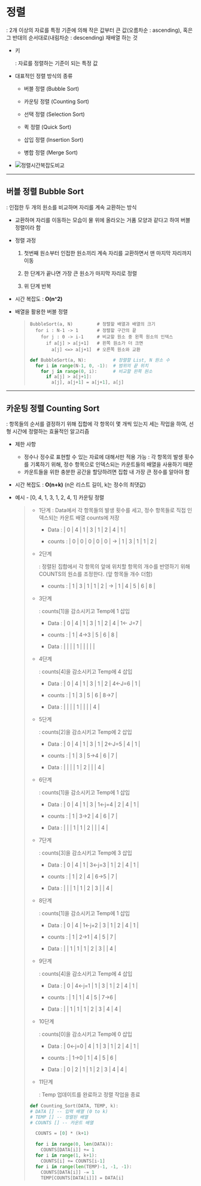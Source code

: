 # 정렬

: 2개 이상의 자료를 특정 기준에 의해 작은 값부터 큰 값(오름차순 : ascending), 혹은 그 반대의 순서대로(내림차순 : descending) 재배열 하는 것

- 키
  
  : 자료를 정렬하는 기준이 되는 특정 값

- 대표적인 정렬 방식의 종류
  
  - 버블 정렬 (Bubble Sort)
  
  - 카운팅 정렬 (Counting Sort)
  
  - 선택 정렬 (Selection Sort)
  
  - 퀵 정렬 (Quick Sort)
  
  - 삽입 정렬 (Insertion Sort)
  
  - 병합 정렬 (Merge Sort)

- ![정렬시간복잡도비교](https://github.com/user-attachments/assets/71afb958-e5cc-4ac7-b4be-cfe54d4c2f19)

---

## 버블 정렬 Bubble Sort

: 인접한 두 개의 원소를 비교하며 자리를 계속 교환하는 방식

- 교환하며 자리를 이동하는 모습이 물 위에 올라오는 거품 모양과 같다고 하여 버블 정렬이라 함

- 정렬 과정
  
  1. 첫번째 원소부터 인접한 원소끼리 계속 자리를 교환하면서 맨 마지막 자리까지 이동
  
  2. 한 단계가 끝나면 가장 큰 원소가 마지막 자리로 정렬
  
  3. 위 단계 반복

- 시간 복잡도 : **O(n^2)**

- 배열을 활용한 버블 정렬
  
  > ```pseudocode
  > BubbleSort(a, N)         # 정렬할 배열과 배열의 크기
  >   for i : N-1 -> 1       # 정렬할 구간의 끝
  >     for j : 0 -> i-1     # 비교할 원소 중 왼쪽 원소의 인덱스
  >       if a[j] > a[j+1]   # 왼쪽 원소가 더 크면
  >         a[j] <=> a[j+1]  # 오른쪽 원소와 교환
  > ```
  > 
  > ```python
  > def BubbleSort(a, N):          # 정렬할 List, N 원소 수
  >   for i in range(N-1, 0, -1):  # 범위의 끝 위치
  >     for j in range(0, i):      # 비교할 왼쪽 원소
  >       if a[j] > a[j+1]:
  >         a[j], a[j+1] = a[j+1], a[j]
  > ```

---

## 카운팅 정렬 Counting Sort

: 항목들의 순서를 결정하기 위해 집합에 각 항목이 몇 개씩 있는지 세는 작업을 하여, 선형 시간에 정렬하는 효율적인 알고리즘

- 제한 사항
  
  - 정수나 정수로 표현할 수 있는 자료에 대해서만 적용 가능
    : 각 항목의 발생 횟수를 기록하기 위해, 정수 항목으로 인덱스되는 카운트들의 배열을 사용하기 때문
  - 카운트들을 위한 충분한 공간을 할당하려면 집합 내 가장 큰 정수를 알아야 함

- 시간 복잡도 : **O(n+k)** (n은 리스트 길이, k는 정수의 최댓값)

- 예시 - [0, 4, 1, 3, 1, 2, 4, 1] 카운팅 정렬
  
  > - 1단계
  >   : Data에서 각 항목들의 발생 횟수를 세고, 정수 항목들로 직접 인덱스되는 카운트 배열 counts에 저장
  >   
  >   - Data : | 0 | 4 | 1 | 3 | 1 | 2 | 4 | 1 |
  >   
  >   - counts : | 0 | 0 | 0 | 0 | 0 | -> | 1 | 3 | 1 | 1 | 2 |
  > 
  > - 2단계
  >   
  >   : 정렬된 집합에서 각 항목의 앞에 위치할 항목의 개수를 반영하기 위해 COUNTS의 원소를 조정한다. (앞 항목들 개수 더함)
  >   
  >   - counts : | 1 | 3 | 1 | 1 | 2 | -> | 1 | 4 | 5 | 6 | 8 |
  > 
  > - 3단계
  >   
  >   : counts[1]을 감소시키고 Temp에 1 삽입
  >   
  >   - Data : | 0 | 4 | 1 | 3 | 1 | 2 | 4 | 1<- J=7 |
  >   
  >   - counts : | 1 | 4->3 | 5 | 6 | 8 |
  >   
  >   - Data : |   |   |   | 1  |   |   |   |   |
  > 
  > - 4단계
  >   
  >   : counts[4]을 감소시키고 Temp에 4 삽입
  >   
  >   - Data : | 0 | 4 | 1 | 3 | 1 | 2 | 4<-J=6 | 1 |
  >   
  >   - counts : | 1 | 3 | 5 | 6 | 8->7 |
  >   
  >   - Data : |   |   |   | 1 |   |   |   | 4 |
  > 
  > - 5단계
  >   
  >   : counts[2]을 감소시키고 Temp에 2 삽입
  >   
  >   - Data : | 0 | 4 | 1 | 3 | 1 | 2<-J=5 | 4 | 1 |
  >   
  >   - counts : | 1 | 3 | 5->4 | 6 | 7 |
  >   
  >   - Data : |   |   |   | 1 |  2 |   |   | 4 |
  > 
  > - 6단계
  >   
  >   : counts[1]을 감소시키고 Temp에 1 삽입
  >   
  >   - Data : | 0 | 4 | 1 | 3 | 1<-j=4 | 2 | 4 | 1 |
  >   
  >   - counts : | 1 | 3->2 | 4 | 6 | 7 |
  >   
  >   - Data : |   |   | 1 | 1 |  2 |   |   | 4 |
  > 
  > - 7단계
  >   
  >   : counts[3]을 감소시키고 Temp에 3 삽입
  >   
  >   - Data : | 0 | 4 | 1 | 3<-j=3 | 1 | 2 | 4 | 1 |
  >   
  >   - counts : | 1 | 2 | 4 | 6->5 | 7 |
  >   
  >   - Data : |   |   | 1 | 1 | 2 | 3 |   | 4 |
  > 
  > - 8단계
  >   
  >   : counts[1]을 감소시키고 Temp에 1 삽입
  >   
  >   - Data : | 0 | 4 | 1<-j+2 | 3 | 1 | 2 | 4 | 1 |
  >   
  >   - counts : | 1 | 2->1 | 4 | 5 | 7 |
  >   
  >   - Data : |   | 1 | 1 | 1 | 2 | 3 |   | 4 |
  > 
  > - 9단계
  >   
  >   : counts[4]을 감소시키고 Temp에 4 삽입
  >   
  >   - Data : | 0 | 4<-j=1 | 1 | 3 | 1 | 2 | 4 | 1 |
  >   
  >   - counts : | 1 | 1 | 4 | 5 | 7->6 |
  >   
  >   - Data : |   | 1 | 1 | 1 | 2 | 3 | 4 | 4 |
  > 
  > - 10단계
  >   
  >   : counts[0]을 감소시키고 Temp에 0 삽입
  >   
  >   - Data : | 0<-j=0 | 4 | 1 | 3 | 1 | 2 | 4 | 1 |
  >   
  >   - counts : | 1->0 | 1 | 4 | 5 | 6 |
  >   
  >   - Data : | 0 | 2 | 1 | 1 | 2 | 3 | 4 | 4 |
  > 
  > - 11단계
  >   
  >   : Temp 업데이트를 완료하고 정렬 작업을 종료
  > 
  > ```python
  > def Counting_Sort(DATA, TEMP, k):
  > # DATA [] -- 입력 배열 (0 to k)
  > # TEMP [] -- 정렬된 배열
  > # COUNTS [] -- 카운트 배열
  > 
  >   COUNTS = [0] * (k+1)
  > 
  >   for i in range(0, len(DATA)):
  >     COUNTS[DATA[i]] += 1
  >   for i in range(1, k+1):
  >     COUNTS[i] += COUNTS[i-1]
  >   for i in range(len(TEMP)-1, -1, -1):
  >     COUNTS[DATA[i]] -= 1
  >     TEMP[COUNTS[DATA[i]]] = DATA[i]
  > ```
